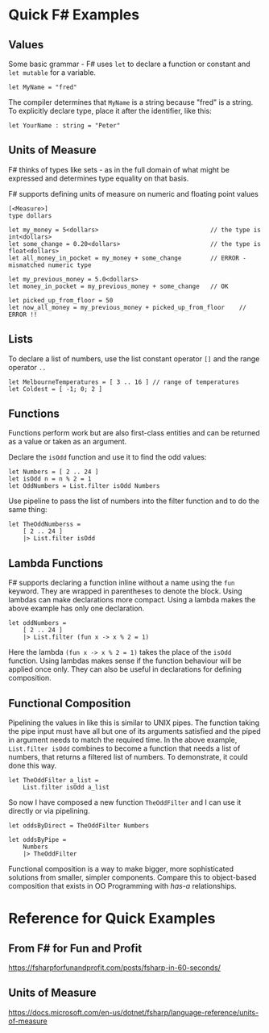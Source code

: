 # Quick F# Examples
## Values
Some basic grammar - F# uses `let` to declare a function or constant
and `let mutable` for a variable.

```F#
let MyName = "fred"
```

The compiler determines that `MyName` is a string because "fred" is a string.
To explicitly declare type, place it after the identifier, like this:

```F#
let YourName : string = "Peter"
```

## Units of Measure
F# thinks of types like sets - as in the full domain of what might be expressed
and determines type equality on that basis.

F# supports defining units of measure on numeric and floating point values
```F#
[<Measure>]
type dollars

let my_money = 5<dollars>                               // the type is int<dollars>
let some_change = 0.20<dollars>                         // the type is float<dollars>
let all_money_in_pocket = my_money + some_change        // ERROR - mismatched numeric type

let my_previous_money = 5.0<dollars>
let money_in_pocket = my_previous_money + some_change   // OK 

let picked_up_from_floor = 50
let now_all_money = my_previous_money + picked_up_from_floor    // ERROR !!
```


## Lists
To declare a list of numbers, use the list constant operator `[]` and the range operator `..`
```F#
let MelbourneTemperatures = [ 3 .. 16 ] // range of temperatures
let Coldest = [ -1; 0; 2 ]
```
## Functions
Functions perform work but are also first-class entities and can be returned as a value
or taken as an argument.

Declare the `isOdd` function and use it to find the odd values:
```F#
let Numbers = [ 2 .. 24 ]
let isOdd n = n % 2 = 1
let OddNumbers = List.filter isOdd Numbers
```

Use pipeline to pass the list of numbers into the filter function and to do the same thing:
```F#
let TheOddNumberss = 
    [ 2 .. 24 ]
    |> List.filter isOdd
```

## Lambda Functions
F# supports declaring a function inline without a name using the `fun` keyword.  They are
wrapped in parentheses to denote the block.
Using lambdas can make declarations
more compact.  Using a lambda makes the above example has only one declaration.
```F#
let oddNumbers =
    [ 2 .. 24 ]
    |> List.filter (fun x -> x % 2 = 1)
```

Here the lambda `(fun x -> x % 2 = 1)` takes the place of the `isOdd` function.
Using lambdas makes sense if the function behaviour will be applied once only.
They can also be useful in declarations for defining composition.

## Functional Composition

Pipelining the values in like this is similar to UNIX pipes.  The function taking the pipe input
must have all but one of its arguments satisfied and the piped in argument needs to match the
required time.  In the above example, `List.filter isOdd` combines to become a function that
needs a list of numbers, that returns a filtered list of numbers.  To demonstrate, it could 
done this way.

```F#
let TheOddFilter a_list =
    List.filter isOdd a_list
```

So now I have composed a new function `TheOddFilter` and I can use it directly or via
pipelining.

```F#
let oddsByDirect = TheOddFilter Numbers

let oddsByPipe =
    Numbers
    |> TheOddFilter
```
Functional composition is a way to make bigger, more sophisticated solutions from
smaller, simpler components.  Compare this to object-based composition that
exists in OO Programming with *has-a* relationships.

# Reference for Quick Examples
## From F# for Fun and Profit
https://fsharpforfunandprofit.com/posts/fsharp-in-60-seconds/

## Units of Measure
https://docs.microsoft.com/en-us/dotnet/fsharp/language-reference/units-of-measure
